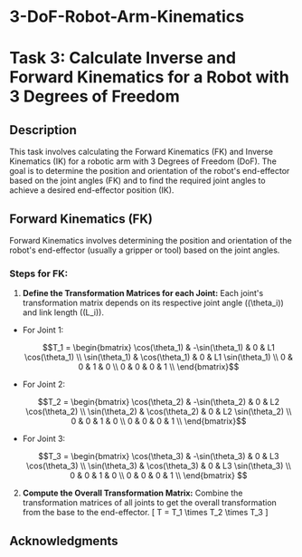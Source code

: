 # 3-DoF-Robot-Arm-Kinematics

# Task 3: Calculate Inverse and Forward Kinematics for a Robot with 3 Degrees of Freedom 

## Description
This task involves calculating the Forward Kinematics (FK) and Inverse Kinematics (IK) for a robotic arm with 3 Degrees of Freedom (DoF). The goal is to determine the position and orientation of the robot's end-effector based on the joint angles (FK) and to find the required joint angles to achieve a desired end-effector position (IK).

## Forward Kinematics (FK)

Forward Kinematics involves determining the position and orientation of the robot's end-effector (usually a gripper or tool) based on the joint angles.

### Steps for FK:

1. **Define the Transformation Matrices for each Joint:**
Each joint's transformation matrix depends on its respective joint angle (\(\theta_i\)) and link length (\(L_i\)).

*
   For Joint 1:
   ```math
   T_1 = \begin{bmatrix}
   \cos(\theta_1) & -\sin(\theta_1) & 0 & L1 \cos(\theta_1) \\
   \sin(\theta_1) & \cos(\theta_1) & 0 & L1 \sin(\theta_1) \\
   0 & 0 & 1 & 0 \\
   0 & 0 & 0 & 1 \\
   \end{bmatrix}
*
   For Joint 2:
   ```math
   T_2 = \begin{bmatrix}
   \cos(\theta_2) & -\sin(\theta_2) & 0 & L2 \cos(\theta_2) \\
   \sin(\theta_2) & \cos(\theta_2) & 0 & L2 \sin(\theta_2) \\
   0 & 0 & 1 & 0 \\
   0 & 0 & 0 & 1 \\
   \end{bmatrix}
*
   For Joint 3:
   ```math
   T_3 = \begin{bmatrix}
   \cos(\theta_3) & -\sin(\theta_3) & 0 & L3 \cos(\theta_3) \\
   \sin(\theta_3) & \cos(\theta_3) & 0 & L3 \sin(\theta_3) \\
   0 & 0 & 1 & 0 \\
   0 & 0 & 0 & 1 \\
   \end{bmatrix}

2. **Compute the Overall Transformation Matrix:**
Combine the transformation matrices of all joints to get the overall transformation from the base to the end-effector.
   \[
   T = T_1 \times T_2 \times T_3
   \]



## Acknowledgments

